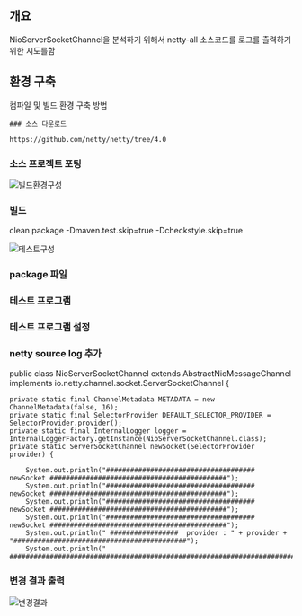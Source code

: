 


## 개요

   NioServerSocketChannel을 분석하기 위해서 netty-all 소스코드를 로그를 출력하기 위한 시도를함
   
   
   ## 환경 구축
   
   컴파일 및 빌드 환경 구축 방법
   
    ### 소스 다운로드
    
    https://github.com/netty/netty/tree/4.0
   
   
   ### 소스 프로젝트 포팅
   ![빌드환경구성](https://opendevelopergroup.github.io/assets/빌드환경.png)
   
   
   ### 빌드
   clean package -Dmaven.test.skip=true -Dcheckstyle.skip=true

   ![테스트구성](https://opendevelopergroup.github.io/assets/테스트프로그램.png)


   ### package 파일 
   
   
   ### 테스트 프로그램 
   
   ### 테스트 프로그램 설정
   
   
   ### netty source log 추가
   
   public class NioServerSocketChannel extends AbstractNioMessageChannel
                             implements io.netty.channel.socket.ServerSocketChannel {

    private static final ChannelMetadata METADATA = new ChannelMetadata(false, 16);
    private static final SelectorProvider DEFAULT_SELECTOR_PROVIDER = SelectorProvider.provider();
    private static final InternalLogger logger = InternalLoggerFactory.getInstance(NioServerSocketChannel.class);
    private static ServerSocketChannel newSocket(SelectorProvider provider) {

        System.out.println("##################################### newSocket ############################################");
        System.out.println("##################################### newSocket ############################################");
        System.out.println("##################################### newSocket ############################################");
        System.out.println("##################################### newSocket ############################################");
        System.out.println(" #################  provider : " + provider + "###########################################");
        System.out.println(" #####################################################################################");
   
   
   
   
   ### 변경 결과 출력
 ![변경결과](https://opendevelopergroup.github.io/assets/변경결과.png)
















   

